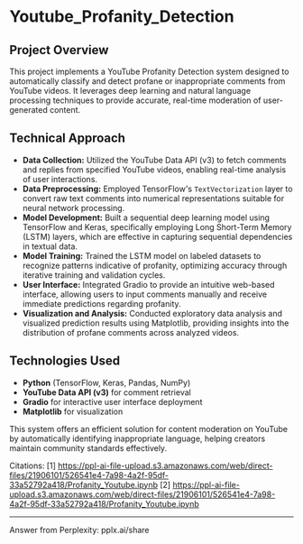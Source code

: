 # Youtube_Profanity_Detection

## Project Overview

This project implements a YouTube Profanity Detection system designed to automatically classify and detect profane or inappropriate comments from YouTube videos. It leverages deep learning and natural language processing techniques to provide accurate, real-time moderation of user-generated content.

## Technical Approach

- **Data Collection:** Utilized the YouTube Data API (v3) to fetch comments and replies from specified YouTube videos, enabling real-time analysis of user interactions.
- **Data Preprocessing:** Employed TensorFlow's `TextVectorization` layer to convert raw text comments into numerical representations suitable for neural network processing.
- **Model Development:** Built a sequential deep learning model using TensorFlow and Keras, specifically employing Long Short-Term Memory (LSTM) layers, which are effective in capturing sequential dependencies in textual data.
- **Model Training:** Trained the LSTM model on labeled datasets to recognize patterns indicative of profanity, optimizing accuracy through iterative training and validation cycles.
- **User Interface:** Integrated Gradio to provide an intuitive web-based interface, allowing users to input comments manually and receive immediate predictions regarding profanity.
- **Visualization and Analysis:** Conducted exploratory data analysis and visualized prediction results using Matplotlib, providing insights into the distribution of profane comments across analyzed videos.

## Technologies Used

- **Python** (TensorFlow, Keras, Pandas, NumPy)
- **YouTube Data API (v3)** for comment retrieval
- **Gradio** for interactive user interface deployment
- **Matplotlib** for visualization

This system offers an efficient solution for content moderation on YouTube by automatically identifying inappropriate language, helping creators maintain community standards effectively.

Citations:
[1] https://ppl-ai-file-upload.s3.amazonaws.com/web/direct-files/21906101/526541e4-7a98-4a2f-95df-33a52792a418/Profanity_Youtube.ipynb
[2] https://ppl-ai-file-upload.s3.amazonaws.com/web/direct-files/21906101/526541e4-7a98-4a2f-95df-33a52792a418/Profanity_Youtube.ipynb

---
Answer from Perplexity: pplx.ai/share
